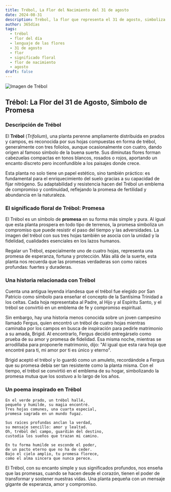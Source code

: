 ```yaml
---
title: Trébol, La Flor del Nacimiento del 31 de agosto
date: 2024-08-31
description: Trébol, la flor que representa el 31 de agosto, simboliza Promesa. Descubre su fascinante historia, significado en el lenguaje de las flores y una poesía que celebra su belleza.
author: 365días
tags:
  - trébol
  - flor del día
  - lenguaje de las flores
  - 31 de agosto
  - flor
  - significado floral
  - flor de nacimiento
  - agosto
draft: false
---
```



![Imagen de Trébol](https://cdn.pixabay.com/photo/2018/10/23/19/10/clover-3768689_640.jpg#center)


## Trébol: La Flor del 31 de Agosto, Símbolo de Promesa

### Descripción de Trébol

El **Trébol** (_Trifolium_), una planta perenne ampliamente distribuida en prados y campos, es reconocida por sus hojas compuestas en forma de trébol, generalmente con tres foliolos, aunque ocasionalmente con cuatro, dando origen al famoso símbolo de la buena suerte. Sus diminutas flores forman cabezuelas compactas en tonos blancos, rosados o rojos, aportando un encanto discreto pero inconfundible a los paisajes donde crece.

Esta planta no solo tiene un papel estético, sino también práctico: es fundamental para el enriquecimiento del suelo gracias a su capacidad de fijar nitrógeno. Su adaptabilidad y resistencia hacen del Trébol un emblema de compromiso y continuidad, reflejando la promesa de fertilidad y abundancia en la naturaleza.

### El significado floral de Trébol: Promesa

El Trébol es un símbolo de **promesa** en su forma más simple y pura. Al igual que esta planta prospera en todo tipo de terrenos, la promesa simboliza un compromiso que puede resistir el paso del tiempo y las adversidades. La imagen del trébol con sus tres hojas también se asocia con la unidad y la fidelidad, cualidades esenciales en los lazos humanos.

Regalar un Trébol, especialmente uno de cuatro hojas, representa una promesa de esperanza, fortuna y protección. Más allá de la suerte, esta planta nos recuerda que las promesas verdaderas son como raíces profundas: fuertes y duraderas.

### Una historia relacionada con Trébol

Cuenta una antigua leyenda irlandesa que el trébol fue elegido por San Patricio como símbolo para enseñar el concepto de la Santísima Trinidad a los celtas. Cada hoja representaba al Padre, al Hijo y al Espíritu Santo, y el trébol se convirtió en un emblema de fe y compromiso espiritual.

Sin embargo, hay una historia menos conocida sobre un joven campesino llamado Fergus, quien encontró un trébol de cuatro hojas mientras caminaba por los campos en busca de inspiración para pedirle matrimonio a su amada, Brigid. Al encontrarlo, Fergus decidió entregárselo como prueba de su amor y promesa de fidelidad. Esa misma noche, mientras se arrodillaba para proponerle matrimonio, dijo: "Al igual que esta rara hoja que encontré para ti, mi amor por ti es único y eterno".

Brigid aceptó el trébol y lo guardó como un amuleto, recordándole a Fergus que su promesa debía ser tan resistente como la planta misma. Con el tiempo, el trébol se convirtió en el emblema de su hogar, simbolizando la promesa mutua que los sostuvo a lo largo de los años.

### Un poema inspirado en Trébol

```
En el verde prado, un trébol hallé,  
pequeño y humilde, su magia encontré.  
Tres hojas comunes, una cuarta especial,  
promesa sagrada en un mundo fugaz.

Sus raíces profundas anclan la verdad,  
su mensaje sencillo: amor y lealtad.  
Oh, trébol del campo, guardián del destino,  
custodia los sueños que trazan mi camino.

En tu forma humilde se esconde el poder,  
de un pacto eterno que no ha de ceder.  
Bajo el cielo amplio, tu promesa florece,  
como el alma sincera que nunca perece.
```

El Trébol, con su encanto simple y sus significados profundos, nos enseña que las promesas, cuando se hacen desde el corazón, tienen el poder de transformar y sostener nuestras vidas. Una planta pequeña con un mensaje gigante de esperanza, amor y compromiso.
